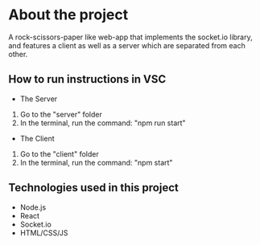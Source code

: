 # About the project
A rock-scissors-paper like web-app that implements the socket.io library, and features a client as well as a server which are separated from each other.

## How to run instructions in VSC
- The Server
 1. Go to the "server" folder
 2. In the terminal, run the command: "npm run start"
 
- The Client
 1. Go to the "client" folder
 2. In the terminal, run the command: "npm start"
 
 ## Technologies used in this project
 - Node.js
 - React
 - Socket.io
 - HTML/CSS/JS
